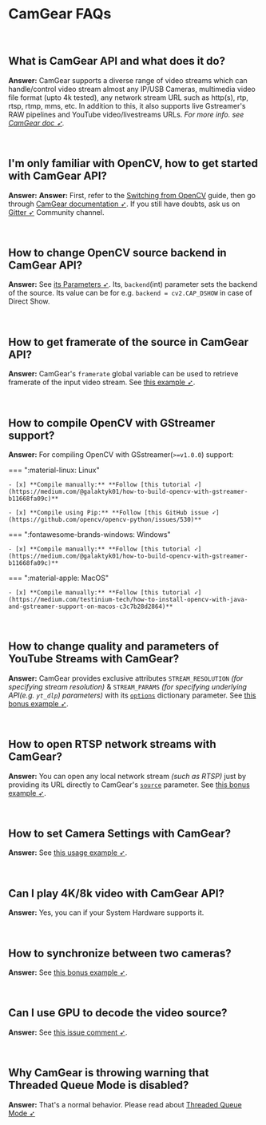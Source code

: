 <!--
===============================================
vidgear library source-code is deployed under the Apache 2.0 License:

Copyright (c) 2019 Abhishek Thakur(@abhiTronix) <abhi.una12@gmail.com>

Licensed under the Apache License, Version 2.0 (the "License");
you may not use this file except in compliance with the License.
You may obtain a copy of the License at

   http://www.apache.org/licenses/LICENSE-2.0

Unless required by applicable law or agreed to in writing, software
distributed under the License is distributed on an "AS IS" BASIS,
WITHOUT WARRANTIES OR CONDITIONS OF ANY KIND, either express or implied.
See the License for the specific language governing permissions and
limitations under the License.
===============================================
-->

# CamGear FAQs

&thinsp;

## What is CamGear API and what does it do?

**Answer:** CamGear supports a diverse range of video streams which can handle/control video stream almost any IP/USB Cameras, multimedia video file format (upto 4k tested), any network stream URL such as http(s), rtp, rtsp, rtmp, mms, etc. In addition to this, it also supports live Gstreamer's RAW pipelines and YouTube video/livestreams URLs. _For more info. see [CamGear doc ➶](../../gears/camgear/overview/)._

&nbsp;

## I'm only familiar with OpenCV, how to get started with CamGear API?

**Answer:** **Answer:** First, refer to the [Switching from OpenCV](../../switch_from_cv/#switching-videocapture-apis) guide, then go through [CamGear documentation ➶](../../gears/camgear/overview/). If you still have doubts, ask us on [Gitter ➶](https://gitter.im/vidgear/community) Community channel.

&nbsp;


## How to change OpenCV source backend in CamGear API?

**Answer:** See [its Parameters ➶](../../gears/camgear/params/). Its, `backend`(int) parameter sets the backend of the source. Its value can be for e.g. `backend = cv2.CAP_DSHOW` in case of Direct Show.

&nbsp;

## How to get framerate of the source in CamGear API?

**Answer:** CamGear's `framerate` global variable can be used to retrieve framerate of the input video stream.  See [this example ➶](../../gears/writegear/compression/usage/#using-compression-mode-with-controlled-framerate).

&nbsp;

## How to compile OpenCV with GStreamer support?

**Answer:** For compiling OpenCV with GSstreamer(`>=v1.0.0`) support:

=== ":material-linux: Linux"

    - [x] **Compile manually:** **Follow [this tutorial ➶](https://medium.com/@galaktyk01/how-to-build-opencv-with-gstreamer-b11668fa09c)**

    - [x] **Compile using Pip:** **Follow [this GitHub issue ➶](https://github.com/opencv/opencv-python/issues/530)**

=== ":fontawesome-brands-windows: Windows"

    - [x] **Compile manually:** **Follow [this tutorial ➶](https://medium.com/@galaktyk01/how-to-build-opencv-with-gstreamer-b11668fa09c)**

=== ":material-apple: MacOS"
    
    - [x] **Compile manually:** **Follow [this tutorial ➶](https://medium.com/testinium-tech/how-to-install-opencv-with-java-and-gstreamer-support-on-macos-c3c7b28d2864)**

&nbsp;


## How to change quality and parameters of YouTube Streams with CamGear?

**Answer:** CamGear provides exclusive attributes `STREAM_RESOLUTION` _(for specifying stream resolution)_ & `STREAM_PARAMS` _(for specifying underlying API(e.g. `yt_dlp`) parameters)_ with its [`options`](../../gears/camgear/params/#options) dictionary parameter. See [this bonus example ➶](../camgear_ex/#using-variable-yt_dlp-parameters-in-camgear).


&nbsp;


## How to open RTSP network streams with CamGear?

**Answer:** You can open any local network stream _(such as RTSP)_ just by providing its URL directly to CamGear's [`source`](../../gears/camgear/params/#source) parameter. See [this bonus example ➶](../camgear_ex/#using-camgear-for-capturing-rtsprtmp-urls).

&nbsp;

## How to set Camera Settings with CamGear?

**Answer:** See [this usage example ➶](../../gears/camgear/usage/#using-camgear-with-variable-camera-properties).

&nbsp;

## Can I play 4K/8k video with CamGear API?

**Answer:** Yes, you can if your System Hardware supports it.

&nbsp;

## How to synchronize between two cameras?

**Answer:** See [this bonus example ➶](../camgear_ex/#synchronizing-two-sources-in-camgear).

&nbsp;

## Can I use GPU to decode the video source?

**Answer:** See [this issue comment ➶](https://github.com/abhiTronix/vidgear/issues/69#issuecomment-551112764).

&nbsp;

## Why CamGear is throwing warning that Threaded Queue Mode is disabled?

**Answer:** That's a normal behavior. Please read about [Threaded Queue Mode ➶](../../bonus/TQM/)

&nbsp;